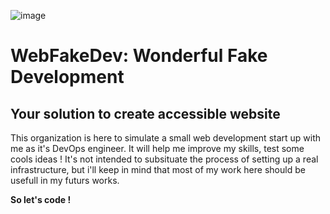 ![image](https://github.com/user-attachments/assets/b4f0abfc-3a60-4878-9d6b-4dd046638914)

# WebFakeDev: Wonderful Fake Development 
## Your solution to create accessible website 

This organization is here to simulate a small web development start up with me as it's DevOps engineer. 
It will help me improve my skills, test some cools ideas ! 
It's not intended to subsituate the process of setting up a real infrastructure, but i'll keep in mind that most of my work here should be usefull in my futurs works.

**So let's code !**
